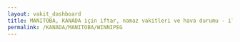 ```yaml
---
layout: vakit_dashboard
title: MANITOBA, KANADA için iftar, namaz vakitleri ve hava durumu - ilçe/eyalet seç
permalink: /KANADA/MANITOBA/WINNIPEG
---
```


<script type="text/javascript">
  var GLOBAL_COUNTRY = 'KANADA';
  var GLOBAL_CITY = 'MANITOBA';
  var GLOBAL_STATE = 'WINNIPEG';
  var lat = 72;
  var lon = 21;
</script>
